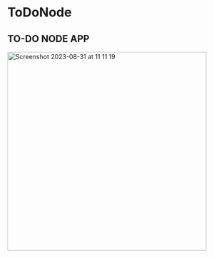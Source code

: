 # ToDoNode
## TO-DO NODE APP
<img width="446" alt="Screenshot 2023-08-31 at 11 11 19" src="https://github.com/ManuMxrales/ToDoNode/assets/85148186/96a5bf4b-f6ee-4721-939a-730dd058cc81">
